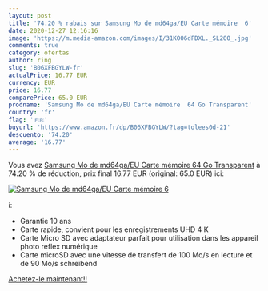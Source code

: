 ```yaml
---
layout: post
title: '74.20 % rabais sur Samsung Mo de md64ga/EU Carte mémoire  6'
date: 2020-12-27 12:16:16
image: 'https://m.media-amazon.com/images/I/31KO06dFDXL._SL200_.jpg'
comments: true
category: ofertas
author: ring
slug: 'B06XFBGYLW-fr'
actualPrice: 16.77 EUR
currency: EUR
price: 16.77
comparePrice: 65.0 EUR
prodname: 'Samsung Mo de md64ga/EU Carte mémoire  64 Go Transparent'
country: 'fr'
flag: '🇫🇷'
buyurl: 'https://www.amazon.fr/dp/B06XFBGYLW/?tag=tolees0d-21'
descuento: '74.20'
average: '16.77'
---
```


Vous avez [Samsung Mo de md64ga/EU Carte mémoire  64 Go Transparent](https://www.amazon.fr/dp/B06XFBGYLW/?tag=tolees0d-21)  à  74.20 % de réduction, prix final  16.77 EUR (original: 65.0 EUR) ici:

[![Samsung Mo de md64ga/EU Carte mémoire  6](https://m.media-amazon.com/images/I/31KO06dFDXL._SL200_.jpg)](https://www.amazon.fr/dp/B06XFBGYLW/?tag=tolees0d-21)

ℹ️:

- Garantie 10 ans
- Carte rapide, convient pour les enregistrements UHD 4 K
- Carte Micro SD avec adaptateur parfait pour utilisation dans les appareil photo reflex numérique
- Carte microSD avec une vitesse de transfert de 100 Mo/s en lecture et de 90 Mo/s schreibend

[Achetez-le maintenant!!](https://www.amazon.fr/dp/B06XFBGYLW/?tag=tolees0d-21)
